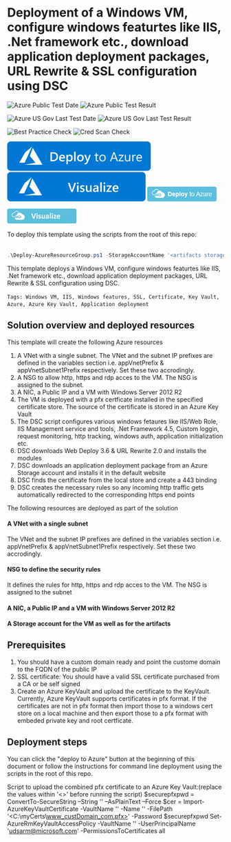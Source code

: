 # Deployment of a Windows VM, configure windows featurtes like IIS, .Net framework etc., download application deployment packages, URL Rewrite & SSL configuration using DSC

![Azure Public Test Date](https://azurequickstartsservice.blob.core.windows.net/badges/201-vm-win-iis-app-ssl/PublicLastTestDate.svg)
![Azure Public Test Result](https://azurequickstartsservice.blob.core.windows.net/badges/201-vm-win-iis-app-ssl/PublicDeployment.svg)

![Azure US Gov Last Test Date](https://azurequickstartsservice.blob.core.windows.net/badges/201-vm-win-iis-app-ssl/FairfaxLastTestDate.svg)
![Azure US Gov Last Test Result](https://azurequickstartsservice.blob.core.windows.net/badges/201-vm-win-iis-app-ssl/FairfaxDeployment.svg)

![Best Practice Check](https://azurequickstartsservice.blob.core.windows.net/badges/201-vm-win-iis-app-ssl/BestPracticeResult.svg)
![Cred Scan Check](https://azurequickstartsservice.blob.core.windows.net/badges/201-vm-win-iis-app-ssl/CredScanResult.svg)

[![Deploy To Azure](https://raw.githubusercontent.com/Azure/azure-quickstart-templates/master/1-CONTRIBUTION-GUIDE/images/deploytoazure.svg?sanitize=true)]("https://portal.azure.com/#create/Microsoft.Template/uri/https%3A%2F%2Fraw.githubusercontent.com%2FAzure%2Fazure-quickstart-templates%2Fmaster%2F201-vm-win-iis-app-ssl%2Fazuredeploy.json")
[![Visualize](https://raw.githubusercontent.com/Azure/azure-quickstart-templates/master/1-CONTRIBUTION-GUIDE/images/visualizebutton.svg?sanitize=true)]("http://armviz.io/#/?load=https%3A%2F%2Fraw.githubusercontent.com%2FAzure%2Fazure-quickstart-templates%2Fmaster%2F201-vm-win-iis-app-ssl%2Fazuredeploy.json")
<img src="https://raw.githubusercontent.com/Azure/azure-quickstart-templates/master/201-vm-win-iis-app-ssl/images/deploytoazure.png"/>

<img src="https://raw.githubusercontent.com/Azure/azure-quickstart-templates/master/201-vm-win-iis-app-ssl/images/visualizebutton.png"/>

To deploy this template using the scripts from the root of this repo:

```PowerShell

.\Deploy-AzureResourceGroup.ps1 -StorageAccountName '<artifacts storage account name>' -ResourceGroupName '<Resource guroup name>' -ResourceGroupLocation '<RG location>' -TemplateFile .\azuredeploy.json -TemplateParametersFile .\azuredeploy.parameters.json -ArtifactStagingDirectory '.' -DSCSourceFolder '.\dsc' -UploadArtifacts
```

This template deploys a Windows VM, configure windows featurtes like IIS, .Net
framework etc., download application deployment packages, URL Rewrite & SSL
configuration using DSC.

`Tags: Windows VM, IIS, Windows features, SSL, Certificate, Key Vault, Azure, Azure Key Vault, Application deployment`

## Solution overview and deployed resources

This template will create the following Azure resources

1. A VNet with a single subnet. The VNet and the subnet IP prefixes are defined
   in the variables section i.e. appVnetPrefix & appVnetSubnet1Prefix
   respectively. Set these two accrodingly. <br/>
2. A NSG to allow http, https and rdp acces to the VM. The NSG is assigned to
   the subnet.<br/>
3. A NIC, a Public IP and a VM with Windows Server 2012 R2<br/>
4. The VM is deployed with a pfx certficate installed in the specified
   certificate store. The source of the certificate is stored in an Azure Key
   Vault<br/>
5. The DSC script configures various windows fetaures like IIS/Web Role, IIS
   Management service and tools, .Net Framework 4.5, Custom loggin, request
   monitoring, http tracking, windows auth, application initialization etc.<br/>
6. DSC downloads Web Deploy 3.6 & URL Rewrite 2.0 and installs the modules<br/>
7. DSC downloads an application deployment package from an Azure Storage account
   and installs it in the default website <br/>
8. DSC finds the certificate from the local store and create a 443 binding <br/>
9. DSC creates the necessary rules so any incoming http traffic gets
   automatically redirected to the corresponding https end points<br/>

The following resources are deployed as part of the solution

#### A VNet with a single subnet

The VNet and the subnet IP prefixes are defined in the variables section i.e.
appVnetPrefix & appVnetSubnet1Prefix respectively. Set these two accrodingly.

#### NSG to define the security rules

It defines the rules for http, https and rdp acces to the VM. The NSG is
assigned to the subnet

#### A NIC, a Public IP and a VM with Windows Server 2012 R2

#### A Storage account for the VM as well as for the artifacts

## Prerequisites

1. You should have a custom domain ready and point the custome domain to the
   FQDN of the public IP <br/>
2. SSL certificate: You should have a valid SSL certificate purchased from a CA
   or be self signed <br/>
3. Create an Azure KeyVault and upload the certificate to the KeyVault.
   Currently, Azure KeyVault supports certificates in pfx format. If the
   certificates are not in pfx format then import those to a windows cert store
   on a local machine and then export those to a pfx format with embeded private
   key and root certficate. <br/>

## Deployment steps

You can click the "deploy to Azure" button at the beginning of this document or
follow the instructions for command line deployment using the scripts in the
root of this repo.

Script to upload the combined pfx certificate to an Azure Key Vault:(replace the
values within '<>' before running the script)
$securepfxpwd = ConvertTo-SecureString –String '<strongpassword>' –AsPlainText –Force
$cer
= Import-AzureKeyVaultCertificate -VaultName '<Azurekeyvaultname>' -Name
'<CertStoreName>' -FilePath '<C:\myCerts\www_custDomain_com.pfx>' -Password
\$securepfxpwd Set-AzureRmKeyVaultAccessPolicy -VaultName '<Azurekeyvaultname>'
-UserPrincipalName '<udsarm@microsoft.com>' -PermissionsToCertificates all
